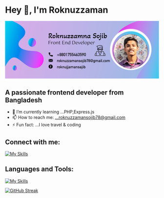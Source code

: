 #      Hey 👋, I'm Roknuzzaman
![alt text](https://raw.githubusercontent.com/Roknuzzaman5546/Roknuzzaman5546/main/Images/Cover.jpg)

## A passionate frontend developer from Bangladesh

- 🌱 I’m currently learning ...PHP,Express.js
- 📫 How to reach me: ...roknuzzamansojib78@gmail.com
- ⚡ Fun fact: ...I love travel & coding

## Connect with me:
[![My Skills](https://skillicons.dev/icons?i=twitter,linkedin,instagram)](https://twitter.com/Roknuzzaman5546)

## Languages and Tools:
[![My Skills](https://skillicons.dev/icons?i=html,css,js,react,mongo,nextjs,firebase,figma,nodejs,bootstrap,tailwind,expressjs)](https://skillicons.dev)

[![GitHub Streak](https://github-readme-streak-stats.herokuapp.com?user=Roknuzzaman5546&theme=transparent&border_radius=4.4&exclude_days=Sun%2CMon%2CTue%2CWed%2CThu%2CFri%2CSat)](https://git.io/streak-stats)